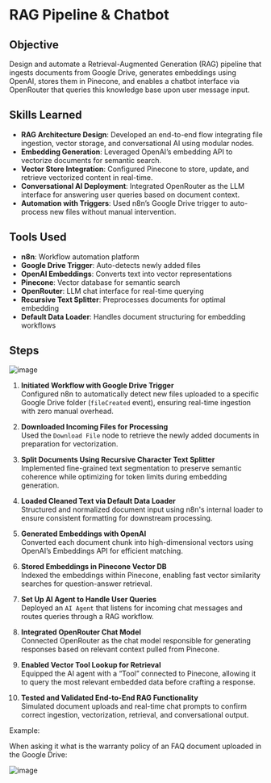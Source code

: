 # RAG Pipeline & Chatbot

## Objective  
Design and automate a Retrieval-Augmented Generation (RAG) pipeline that ingests documents from Google Drive, generates embeddings using OpenAI, stores them in Pinecone, and enables a chatbot interface via OpenRouter that queries this knowledge base upon user message input.

## Skills Learned  
- **RAG Architecture Design**: Developed an end-to-end flow integrating file ingestion, vector storage, and conversational AI using modular nodes.  
- **Embedding Generation**: Leveraged OpenAI’s embedding API to vectorize documents for semantic search.  
- **Vector Store Integration**: Configured Pinecone to store, update, and retrieve vectorized content in real-time.  
- **Conversational AI Deployment**: Integrated OpenRouter as the LLM interface for answering user queries based on document context.  
- **Automation with Triggers**: Used n8n’s Google Drive trigger to auto-process new files without manual intervention.

## Tools Used  
- **n8n**: Workflow automation platform  
- **Google Drive Trigger**: Auto-detects newly added files  
- **OpenAI Embeddings**: Converts text into vector representations  
- **Pinecone**: Vector database for semantic search  
- **OpenRouter**: LLM chat interface for real-time querying  
- **Recursive Text Splitter**: Preprocesses documents for optimal embedding  
- **Default Data Loader**: Handles document structuring for embedding workflows  

## Steps  

![image](https://github.com/user-attachments/assets/cf6faa41-d760-449b-b319-a5d2ace9341c)

1. **Initiated Workflow with Google Drive Trigger**  
   Configured n8n to automatically detect new files uploaded to a specific Google Drive folder (`fileCreated` event), ensuring real-time ingestion with zero manual overhead.

2. **Downloaded Incoming Files for Processing**  
   Used the `Download File` node to retrieve the newly added documents in preparation for vectorization.

3. **Split Documents Using Recursive Character Text Splitter**  
   Implemented fine-grained text segmentation to preserve semantic coherence while optimizing for token limits during embedding generation.

4. **Loaded Cleaned Text via Default Data Loader**  
   Structured and normalized document input using n8n's internal loader to ensure consistent formatting for downstream processing.

5. **Generated Embeddings with OpenAI**  
   Converted each document chunk into high-dimensional vectors using OpenAI’s Embeddings API for efficient matching.

6. **Stored Embeddings in Pinecone Vector DB**  
   Indexed the embeddings within Pinecone, enabling fast vector similarity searches for question-answer retrieval.

7. **Set Up AI Agent to Handle User Queries**  
   Deployed an `AI Agent` that listens for incoming chat messages and routes queries through a RAG workflow.

8. **Integrated OpenRouter Chat Model**  
   Connected OpenRouter as the chat model responsible for generating responses based on relevant context pulled from Pinecone.

9. **Enabled Vector Tool Lookup for Retrieval**  
   Equipped the AI agent with a “Tool” connected to Pinecone, allowing it to query the most relevant embedded data before crafting a response.

10. **Tested and Validated End-to-End RAG Functionality**  
    Simulated document uploads and real-time chat prompts to confirm correct ingestion, vectorization, retrieval, and conversational output.

Example:

When asking it what is the warranty policy of an FAQ document uploaded in the Google Drive:

![image](https://github.com/user-attachments/assets/b2dba617-fbc7-4f4a-8cc3-138000b8cc5c)
